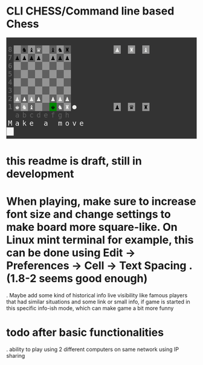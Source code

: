 # CLI CHESS/Command line based Chess

![Image](./static/draft_image.png)


# this readme is draft, still in development

# When playing, make sure to increase font size and change settings to make board more square-like. On Linux mint terminal for example, this can be done using  Edit -> Preferences -> Cell -> Text Spacing . (1.8-2 seems good enough)


. Maybe add some kind of historical info live visibility like famous players that had similar situations and some link or small info, if game is started in this specific info-ish mode, which can make game a bit more funny  

# todo after basic functionalities
. ability to play using 2 different computers on same network using IP sharing